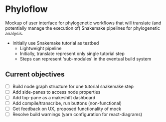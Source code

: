 # Phyloflow
Mockup of user interface for phylogenetic workflows that will translate (and potentially manage the execution of) Snakemake pipelines for phylogenetic analysis.

- Initially use Snakemake tutorial as testbed
  - Lightweight pipeline
  - Initially, translate represent only single tutorial step
  - Steps can represent 'sub-modules' in the eventual build system

## Current objectives

- [ ] Build node graph structure for one tutorial snakemake step
- [ ] Add side-panes to access node properties
- [ ] Add top-pane as a makeshift dashboard
- [ ] Add compile/transcribe, run buttons (non-functional)
- [ ] Get feedback on UX, proposed functionality of mock
- [ ] Resolve build warnings (yarn configuration for react-diagrams)
